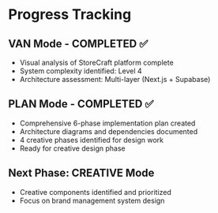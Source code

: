 # Progress Tracking

## VAN Mode - COMPLETED ✅
- Visual analysis of StoreCraft platform complete
- System complexity identified: Level 4
- Architecture assessment: Multi-layer (Next.js + Supabase)

## PLAN Mode - COMPLETED ✅
- Comprehensive 6-phase implementation plan created
- Architecture diagrams and dependencies documented
- 4 creative phases identified for design work
- Ready for creative design phase

## Next Phase: CREATIVE Mode
- Creative components identified and prioritized
- Focus on brand management system design
